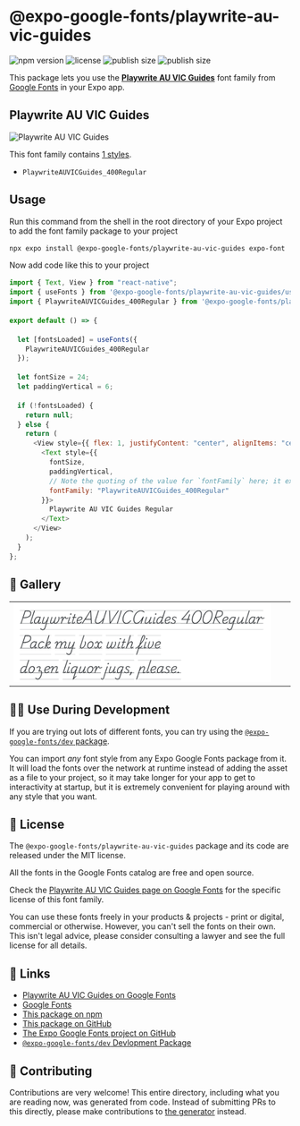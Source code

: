 # @expo-google-fonts/playwrite-au-vic-guides

![npm version](https://flat.badgen.net/npm/v/@expo-google-fonts/playwrite-au-vic-guides)
![license](https://flat.badgen.net/github/license/expo/google-fonts)
![publish size](https://flat.badgen.net/packagephobia/install/@expo-google-fonts/playwrite-au-vic-guides)
![publish size](https://flat.badgen.net/packagephobia/publish/@expo-google-fonts/playwrite-au-vic-guides)

This package lets you use the [**Playwrite AU VIC Guides**](https://fonts.google.com/specimen/Playwrite+AU+VIC+Guides) font family from [Google Fonts](https://fonts.google.com/) in your Expo app.

## Playwrite AU VIC Guides

![Playwrite AU VIC Guides](./font-family.png)

This font family contains [1 styles](#-gallery).

- `PlaywriteAUVICGuides_400Regular`

## Usage

Run this command from the shell in the root directory of your Expo project to add the font family package to your project

```sh
npx expo install @expo-google-fonts/playwrite-au-vic-guides expo-font
```

Now add code like this to your project

```js
import { Text, View } from "react-native";
import { useFonts } from '@expo-google-fonts/playwrite-au-vic-guides/useFonts';
import { PlaywriteAUVICGuides_400Regular } from '@expo-google-fonts/playwrite-au-vic-guides/400Regular';

export default () => {

  let [fontsLoaded] = useFonts({
    PlaywriteAUVICGuides_400Regular
  });

  let fontSize = 24;
  let paddingVertical = 6;

  if (!fontsLoaded) {
    return null;
  } else {
    return (
      <View style={{ flex: 1, justifyContent: "center", alignItems: "center" }}>
        <Text style={{
          fontSize,
          paddingVertical,
          // Note the quoting of the value for `fontFamily` here; it expects a string!
          fontFamily: "PlaywriteAUVICGuides_400Regular"
        }}>
          Playwrite AU VIC Guides Regular
        </Text>
      </View>
    );
  }
};
```

## 🔡 Gallery


||||
|-|-|-|
|![PlaywriteAUVICGuides_400Regular](./400Regular/PlaywriteAUVICGuides_400Regular.ttf.png)||||


## 👩‍💻 Use During Development

If you are trying out lots of different fonts, you can try using the [`@expo-google-fonts/dev` package](https://github.com/expo/google-fonts/tree/master/font-packages/dev#readme).

You can import _any_ font style from any Expo Google Fonts package from it. It will load the fonts over the network at runtime instead of adding the asset as a file to your project, so it may take longer for your app to get to interactivity at startup, but it is extremely convenient for playing around with any style that you want.


## 📖 License

The `@expo-google-fonts/playwrite-au-vic-guides` package and its code are released under the MIT license.

All the fonts in the Google Fonts catalog are free and open source.

Check the [Playwrite AU VIC Guides page on Google Fonts](https://fonts.google.com/specimen/Playwrite+AU+VIC+Guides) for the specific license of this font family.

You can use these fonts freely in your products & projects - print or digital, commercial or otherwise. However, you can't sell the fonts on their own. This isn't legal advice, please consider consulting a lawyer and see the full license for all details.

## 🔗 Links

- [Playwrite AU VIC Guides on Google Fonts](https://fonts.google.com/specimen/Playwrite+AU+VIC+Guides)
- [Google Fonts](https://fonts.google.com/)
- [This package on npm](https://www.npmjs.com/package/@expo-google-fonts/playwrite-au-vic-guides)
- [This package on GitHub](https://github.com/expo/google-fonts/tree/master/font-packages/playwrite-au-vic-guides)
- [The Expo Google Fonts project on GitHub](https://github.com/expo/google-fonts)
- [`@expo-google-fonts/dev` Devlopment Package](https://github.com/expo/google-fonts/tree/master/font-packages/dev)

## 🤝 Contributing

Contributions are very welcome! This entire directory, including what you are reading now, was generated from code. Instead of submitting PRs to this directly, please make contributions to [the generator](https://github.com/expo/google-fonts/tree/master/packages/generator) instead.
